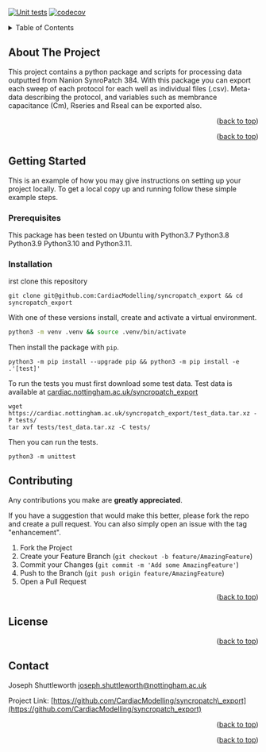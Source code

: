 
<!-- Improved compatibility of back to top link: See: https://github.com/othneildrew/Best-README-Template/pull/73 -->
<a name="readme-top"></a>

<!-- PROJECT SHIELDS -->
[![Unit tests](https://github.com/CardiacModelling/syncropatch_export/actions/workflows/pytest.yml/badge.svg)](https://github.com//CardiacModelling/syncropatch_export/actions/workflows/pytest.yml)
[![codecov](https://codecov.io/gh/CardiacModelling/syncropatch_export/graph/badge.svg?token=HOL0FrpGqs)](https://codecov.io/gh/CardiacModelling/syncropatch_export)


<!-- PROJECT LOGO -->
<!-- <br /> -->
<!-- <div align="center"> -->
<!--     <img src="images/logo.png" alt="Logo" width="80" height="80"> -->
<!--   </a> -->


<!-- TABLE OF CONTENTS -->
<details>
  <summary>Table of Contents</summary>
  <ol>
    <li>
      <a href="#about-the-project">About The Project</a>
      <ul>
        <li><a href="#built-with">Built With</a></li>
      </ul>
    </li>
    <li>
      <a href="#getting-started">Getting Started</a>
      <ul>
        <li><a href="#prerequisites">Prerequisites</a></li>
        <li><a href="#installation">Installation</a></li>
      </ul>
    </li>
    <li><a href="#usage">Usage</a></li>
    <li><a href="#roadmap">Roadmap</a></li>
    <li><a href="#contributing">Contributing</a></li>
    <li><a href="#license">License</a></li>
    <li><a href="#contact">Contact</a></li>
    <li><a href="#acknowledgments">Acknowledgments</a></li>
  </ol>
</details>



<!-- ABOUT THE PROJECT -->
## About The Project
This project contains a python package and scripts for processing data outputted from Nanion SynroPatch 384. With this package you can export each sweep of each protocol for each well as individual files (.csv). Meta-data describing the protocol, and variables such as membrance capacitance (Cm), Rseries and Rseal can be exported also.
<p align="right">(<a href="#readme-top">back to top</a>)</p>


<p align="right">(<a href="#readme-top">back to top</a>)</p>



<!-- GETTING STARTED -->
## Getting Started

This is an example of how you may give instructions on setting up your project locally.
To get a local copy up and running follow these simple example steps.

### Prerequisites

This package has been tested on Ubuntu with Python3.7 Python3.8 Python3.9 Python3.10 and Python3.11.

### Installation

irst clone this repository

```
git clone git@github.com:CardiacModelling/syncropatch_export && cd syncropatch_export
```

With one of these versions install, create and activate a virtual environment.

  ```sh
  python3 -m venv .venv && source .venv/bin/activate
  ```

Then install the package with `pip`.

```
python3 -m pip install --upgrade pip && python3 -m pip install -e .'[test]'
```

To run the tests you must first download some test data. Test data is available at [cardiac.nottingham.ac.uk/syncropatch\_export](https://cardiac.nottingham.ac.uk/syncropatch_export)

```
wget https://cardiac.nottingham.ac.uk/syncropatch_export/test_data.tar.xz -P tests/
tar xvf tests/test_data.tar.xz -C tests/
```

Then you can run the tests.
```
python3 -m unittest
```

<!-- CONTRIBUTING -->
## Contributing

Any contributions you make are **greatly appreciated**.

If you have a suggestion that would make this better, please fork the repo and create a pull request. You can also simply open an issue with the tag "enhancement".

1. Fork the Project
2. Create your Feature Branch (`git checkout -b feature/AmazingFeature`)
3. Commit your Changes (`git commit -m 'Add some AmazingFeature'`)
4. Push to the Branch (`git push origin feature/AmazingFeature`)
5. Open a Pull Request

<p align="right">(<a href="#readme-top">back to top</a>)</p>

<!-- LICENSE -->
## License

<p align="right">(<a href="#readme-top">back to top</a>)</p>



<!-- CONTACT -->
## Contact

Joseph Shuttleworth joseph.shuttleworth@nottingham.ac.uk

Project Link: [https://github.com/CardiacModelling/syncropatch\_export](https://github.com/CardiacModelling/syncropatch_export)

<p align="right">(<a href="#readme-top">back to top</a>)</p>

<p align="right">(<a href="#readme-top">back to top</a>)</p>



<!-- MARKDOWN LINKS & IMAGES -->
<!-- https://www.markdownguide.org/basic-syntax/#reference-style-links -->
[contributors-shield]: https://img.shields.io/github/contributors/CardiacModelling/syncropatch_export.svg?style=for-the-badge
[contributors-url]: https://github.com/CardiacModelling/syncropatch_export/graphs/contributors
[forks-shield]: https://img.shields.io/github/forks/CardiacModelling/syncropatch_export.svg?style=for-the-badge
[forks-url]: https://github.com/CardiacModelling/syncropatch_export/network/members
[stars-shield]: https://img.shields.io/github/stars/CardiacModelling/syncropatch_export.svg?style=for-the-badge
[stars-url]: https://github.com/CardiacModelling/syncropatch_export/stargazers
[issues-shield]: https://img.shields.io/github/issues/CardiacModelling/syncropatch_export.svg?style=for-the-badge
[issues-url]: https://github.com/CardiacModelling/syncropatch_export/issues
[license-shield]: https://img.shields.io/github/license/Cardiac/Modelling/syncropatch_export.svg?style=for-the-badge
[license-url]: https://github.com/CardiacModelling/syncropatch_export/blob/master/LICENSE.txt
[linkedin-shield]: https://img.shields.io/badge/-LinkedIn-black.svg?style=for-the-badge&logo=linkedin&colorB=555
[linkedin-url]: https://linkedin.com/in/linkedin_username
[product-screenshot]: images/screenshot.png
[Next.js]: https://img.shields.io/badge/next.js-000000?style=for-the-badge&logo=nextdotjs&logoColor=white
[Next-url]: https://nextjs.org/
[React.js]: https://img.shields.io/badge/React-20232A?style=for-the-badge&logo=react&logoColor=61DAFB
[React-url]: https://reactjs.org/
[Vue.js]: https://img.shields.io/badge/Vue.js-35495E?style=for-the-badge&logo=vuedotjs&logoColor=4FC08D
[Vue-url]: https://vuejs.org/
[Angular.io]: https://img.shields.io/badge/Angular-DD0031?style=for-the-badge&logo=angular&logoColor=white
[Angular-url]: https://angular.io/
[Svelte.dev]: https://img.shields.io/badge/Svelte-4A4A55?style=for-the-badge&logo=svelte&logoColor=FF3E00
[Svelte-url]: https://svelte.dev/
[Laravel.com]: https://img.shields.io/badge/Laravel-FF2D20?style=for-the-badge&logo=laravel&logoColor=white
[Laravel-url]: https://laravel.com
[Bootstrap.com]: https://img.shields.io/badge/Bootstrap-563D7C?style=for-the-badge&logo=bootstrap&logoColor=white
[Bootstrap-url]: https://getbootstrap.com
[JQuery.com]: https://img.shields.io/badge/jQuery-0769AD?style=for-the-badge&logo=jquery&logoColor=white
[JQuery-url]: https://jquery.com 
